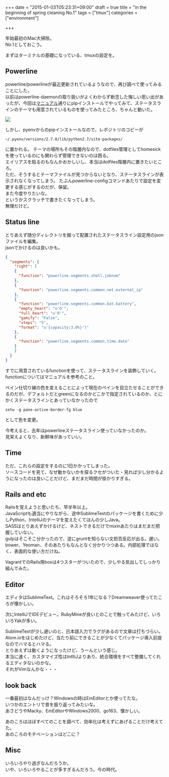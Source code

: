 +++
date = "2015-01-03T05:23:31+09:00"
draft = true
title = "in the beginning of spring cleaning No.1"
tags = ["tmux"]
categories = ["environment"]

+++

年始最初のMac大掃除。  
No.1としておこう。

まずはターミナルの基礎になっている、tmuxの設定を。  

## Powerline
powerline/powerlineが最近更新されているようなので、再び調べて使ってみることにした。  
以前はpowerline-daemonの取り扱いがよくわからず断念した悔しい思い出があったが、今回は[マニュアル](https://powerline.readthedocs.org/en/latest/index.html)通りにpipインストールでやってみて、ステータスラインのテーマも用意されているものを使ってみたところ、ちゃんと動いた。

![](/images/ss/Screenshot-2015-01-03-06.37.57.png)

しかし、pyenvからのpipインストールなので、レポジトリのコピーが

```
~/.pyenv/versions/2.7.8/lib/python2.7/site-packages/
```

に置かれる。
テーマの場所もその階層内なので、dotfiles管理としてhomesickを使っているのにも関わらず管理できないのは困る。  
エイリアスを貼るのもなんかおかしいし、本当はdotfiles階層内に置きたいところ。  
ただ、そうするとテーマファイルが見つからないとなり、ステータスラインが表示されなくなってしまう。
たぶんpowerline-configコマンドあたりで設定を変更する感じがするのだが、保留。  
また今度やりたいな。  
というかスクラッチで書きたくなってしまう。  
無理だけど。

## Status line
とりあえず随分ディレクトリを掘って配置されたステータスライン設定用のjsonファイルを編集。  
jsonでかけるのは良いかも。

```json
{
  "segments": {
    "right": [
    {
      "function": "powerline.segments.shell.jobnum"
    },
    {
      "function": "powerline.segments.common.net.external_ip"
    },
    {
      "function": "powerline.segments.common.bat.battery",
      "empty_heart": "u'O'",
      "full_heart": "u'O'",
      "gamify": "False",
      "steps": "5",
      "format": "u'{capacity:3.0%}')"
    },
    {
      "function": "powerline.segments.common.time.date"
    }
    ]
  }
}
```

すでに用意されているfunctionを使って、ステータスラインを装飾していく。  
functionについてはマニュアルを参考のこと。

ペイン仕切り線の色を変えることによって現在のペインを目立たせることができるのだが、デフォルトだとgreenになるのかどこかで指定されているのか、とにかくステータスラインとあっていなかったので
```
setw -g pane-active-border-fg blue
```
として色を変更。  

今考えると、去年はpowerlineステータスライン使っていなかったのか。  
見栄えよくなり、新鮮味があっていい。

## Time
ただ、これらの設定をするのに1日かかってしまった。  
ソースコードを見て、なぜ動かないかを探るクセがついた・見れば少し分かるようになったのは良いことだけど、まだまだ時間が掛かりすぎる。

## Rails and etc
Railsを覚えようと思いたち、早半年以上。  
JavaScriptも適当にやりながら、途中SublimeTextのパッケージを書くために少しPython、IntelliJのテーマを変えたくてほんの少しJava。  
SASSはとりあえずかけるけど、ネストできるだけでmixinあたりはまだまだ把握していない。  
gulpはそこそこ分かったので、逆にgruntを知らない文拒否反応が出る。遅い。  
bower、Yeoman、そのあたりもなんとなく分かりつつある。内部処理ではなく、表面的な使い方だけね。

VagrantでのRails用boxは4つスターがついたので、少しやる気出してしっかり組んでみた。

## Editor
エディタはSublimeText。これはそろそろ1年になる？Dreamweaver使ってたころが懐かしい。  

次にIntelliJでIDEデビュー。RubyMineが良いとのことで触ってみたけど、いろいろYakが多い。  

SublimeTextが少し遅いのと、日本語入力でラグがあるので文章は打ちづらい。  
Atom.ioをはじめたけど、当たり前にできることが少なくてパッケージ導入前提なのでハマるとハマる。  
とりあえずは動くようになったけど、うーんという感じ。  
本当に速く、カスタマイズ性はIntlliJよりあり、統合環境をすべて整備してくれるエディタないのかな。  
それがVimなんかな・・・

## look back
一番最初はなんだっけ？Windowsの時はEmEditorとか使ってたな。  
いつかのエントリで昔を振り返ってみたいな。  
あさどうやMacky、EmEditorやWindows2000、go163、懐かしい。

あのころはほぼすべてのことを調べて、効率化は考えずにあげることだけ考えてた。  
あのころのモチベーションはどこに？

## Misc
いろいろやり過ぎなんだろうか。  
いや、いろいろやることが多すぎるんだろう。今の時代。
